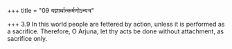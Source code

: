 +++
title = "09 यज्ञार्थात्कर्मणोऽन्यत्र"

+++
3.9 In this world people are fettered by action, unless it is performed
as a sacrifice. Therefore, O Arjuna, let thy acts be done without
attachment, as sacrifice only.
